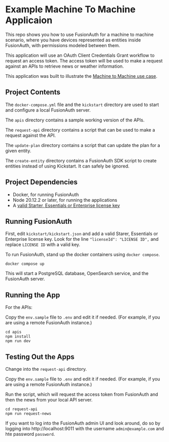 # Example Machine To Machine Applicaion

This repo shows you how to use FusionAuth for a machine to machine scenario, where you have devices represented as entities inside FusionAuth, with permissions  modeled between them.

This application will use an OAuth Client Credentials Grant workflow to request an access token. The access token will be used to make a request against an APIs to retrieve news or weather information.

This application was built to illustrate the [Machine to Machine use case](https://fusionauth.io/docs/get-started/use-cases/machine-to-machine).

## Project Contents

The `docker-compose.yml` file and the `kickstart` directory are used to start and configure a local FusionAuth server.

The `apis` directory contains a sample working version of the APIs.

The `request-api` directory contains a script that can be used to make a request against the API.

The `update-plan` directory contains a script that can update the plan for a given entity.

The `create-entity` directory contains a FusionAuth SDK script to create entities instead of using Kickstart. It can safely be ignored.

## Project Dependencies

* Docker, for running FusionAuth
* Node 20.12.2 or later, for running the applications
* A [valid Starter, Essentials or Enterprise license key](https://fusionauth.io/pricing)

## Running FusionAuth

First, edit `kickstart/kickstart.json` and add a valid Starer, Essentials or Enterprise license key. Look for the line `"licenseId": "LICENSE ID",` and replace `LICENSE ID` with a valid key.

To run FusionAuth, stand up the docker containers using `docker compose`.

```shell
docker compose up
```

This will start a PostgreSQL database, OpenSearch service, and the FusionAuth server.

## Running the App

For the APIs:

Copy the `env.sample` file to `.env` and edit it if needed. (For example, if you are using a remote FusionAuth instance.)

```shell
cd apis
npm install
npm run dev
```

## Testing Out the Apps

Change into the `request-api` directory.

Copy the `env.sample` file to `.env` and edit it if needed. (For example, if you are using a remote FusionAuth instance.)

Run the script, which will request the access token from FusionAuth and then the news from your local API server.

```shell
cd request-api
npm run request-news
```

If you want to log into the FusionAuth admin UI and look around, do so by logging into http://localhost:9011 with the username `admin@example.com` and hte password `password`.
